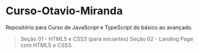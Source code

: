 # Curso-Otavio-Miranda
Repositório para Curso de JavaScript e TypeScript do básico ao avançado. 


> Seção 01 - HTML5 e CSS3 (para iniciantes)
> Seção 02 - Landing Page com HTML5 e CSS3